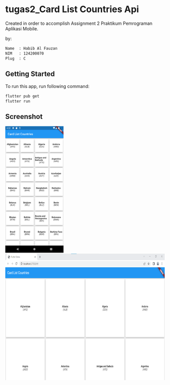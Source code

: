 # tugas2_Card List Countries Api

Created in order to accomplish Assignment 2 Praktikum Pemrograman Aplikasi Mobile.

by:
```
Name  : Habib Al Fauzan
NIM   : 124200070
Plug  : C
```

## Getting Started
To run this app, run following command:
```
flutter pub get
flutter run
```

## Screenshot
<img src="assets/Screenshot1.png" height="400em"/>&nbsp;<img src="assets/Screenshot2.png" height="400em" />
